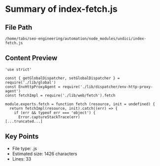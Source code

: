 # Summary of index-fetch.js
  
## File Path
`/home/tabs/seo-engineering/automation/node_modules/undici/index-fetch.js`

## Content Preview
```
'use strict'

const { getGlobalDispatcher, setGlobalDispatcher } = require('./lib/global')
const EnvHttpProxyAgent = require('./lib/dispatcher/env-http-proxy-agent')
const fetchImpl = require('./lib/web/fetch').fetch

module.exports.fetch = function fetch (resource, init = undefined) {
  return fetchImpl(resource, init).catch((err) => {
    if (err && typeof err === 'object') {
      Error.captureStackTrace(err)
[...truncated...]
```

## Key Points
- File type: .js
- Estimated size: 1426 characters
- Lines: 33
